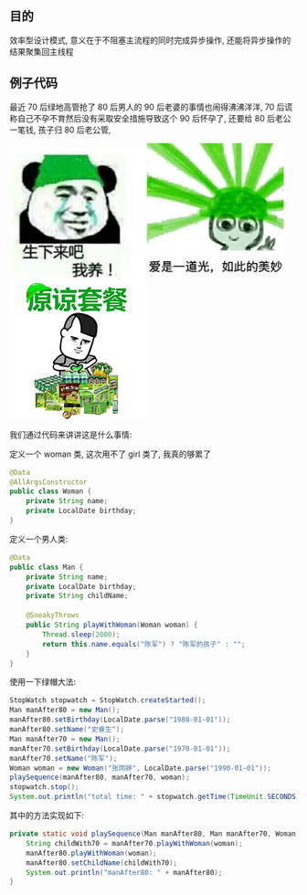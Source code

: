 ## 目的

效率型设计模式, 意义在于不阻塞主流程的同时完成异步操作, 还能将异步操作的结果聚集回主线程

## 例子代码

最近 70 后绿地高管抢了 80 后男人的 90 后老婆的事情也闹得沸沸洋洋,  70 后谎称自己不孕不育然后没有采取安全措施导致这个 90 后怀孕了, 还要给 80 后老公一笔钱, 孩子归 80 后老公管, 

![](/assets/2020052300.png)![](/assets/2020052301.png)![](/assets/2020052302.png)

我们通过代码来讲讲这是什么事情:

定义一个 woman 类, 这次用不了 girl 类了, 我真的够累了

```java
@Data
@AllArgsConstructor
public class Woman {
    private String name;
    private LocalDate birthday;
}
```

定义一个男人类:

```java
@Data
public class Man {
    private String name;
    private LocalDate birthday;
    private String childName;

    @SneakyThrows
    public String playWithWoman(Woman woman) {
        Thread.sleep(2000);
        return this.name.equals("陈军") ? "陈军的孩子" : "";
    }
}
```

使用一下绿帽大法:

```java
StopWatch stopwatch = StopWatch.createStarted();
Man manAfter80 = new Man();
manAfter80.setBirthday(LocalDate.parse("1980-01-01"));
manAfter80.setName("史睿生");
Man manAfter70 = new Man();
manAfter70.setBirthday(LocalDate.parse("1970-01-01"));
manAfter70.setName("陈军");
Woman woman = new Woman("张雨婷", LocalDate.parse("1990-01-01"));
playSequence(manAfter80, manAfter70, woman);
stopwatch.stop();
System.out.println("total time: " + stopwatch.getTime(TimeUnit.SECONDS));
```

其中的方法实现如下:

```java
private static void playSequence(Man manAfter80, Man manAfter70, Woman woman) {
    String childWith70 = manAfter70.playWithWoman(woman);
    manAfter80.playWithWoman(woman);
    manAfter80.setChildName(childWith70);
    System.out.println("manAfter80: " + manAfter80);
}
```



